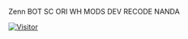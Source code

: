 Zenn BOT 
SC ORI WH MODS DEV
 RECODE NANDA


<a href="https://visitor-badge.glitch.me/badge?page_id=RaaaGH/Albedo-BOT"><img title="Visitor" src="https://visitor-badge.glitch.me/badge?page_id=RaaaGH/Zenn-BOT"></a>
